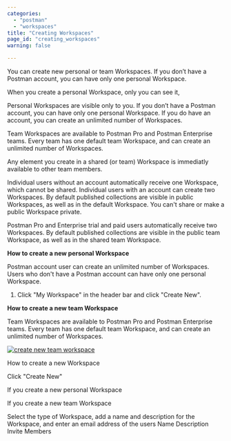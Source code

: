 ```yaml
---
categories:
  - "postman"
  - "workspaces"
title: "Creating Workspaces"
page_id: "creating_workspaces"
warning: false

---
```

You can create new personal or team Workspaces. 
If you don’t have a Postman account, you can have only one personal Workspace. 



When you create a personal Workspace, only you can see it, 

Personal Workspaces are visible only to you. If you don’t have a Postman account, you can have only one personal Workspace. If you do have an account, you can create an unlimited number of Workspaces.

Team Workspaces are available to Postman Pro and Postman Enterprise teams. Every team has one default team Workspace, and can create an unlimited number of Workspaces.



 Any element you create in a shared (or team) Workspace is immediatly available to other team members.

Individual users without an account automatically receive one Workspace, which cannot be shared. Individual users with an account can create two Workspaces. By default published collections are visible in public Workspaces, as well as in the default Workspace. You can't share or make a public Workspace private.

Postman Pro and Enterprise trial and paid users automatically receive two Workspaces. By default published collections are visible in the public team Workspace, as well as in the shared team Workspace.


**How to create a new personal Workspace**

Postman account user can create an unlimited number of Workspaces. Users who don't have a Postman account can have only one personal Workspace. 

1. Click "My Workspace" in the header bar and click "Create New".  









**How to create a new team Workspace**

Team Workspaces are available to Postman Pro and Postman Enterprise teams. Every team has one default team Workspace, and can create an unlimited number of Workspaces.



[![create new team workspace](https://s3.amazonaws.com/postman-static-getpostman-com/postman-docs/WS-createNewWorkspace-modal.png)](https://s3.amazonaws.com/postman-static-getpostman-com/postman-docs/WS-createNewWorkspace-modal.png)



How to create a new Workspace



Click "Create New"



If you create a new personal Workspace

If you create a new team Workspace


Select the type of Workspace, add a name and description for the Workspace, and enter an email address of the users
Name
Description
Invite Members











